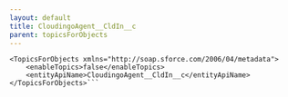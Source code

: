 ```yaml
---
layout: default
title: CloudingoAgent__CldIn__c
parent: topicsForObjects
---
```


```<?xml version="1.0" encoding="UTF-8"?>
<TopicsForObjects xmlns="http://soap.sforce.com/2006/04/metadata">
    <enableTopics>false</enableTopics>
    <entityApiName>CloudingoAgent__CldIn__c</entityApiName>
</TopicsForObjects>```
